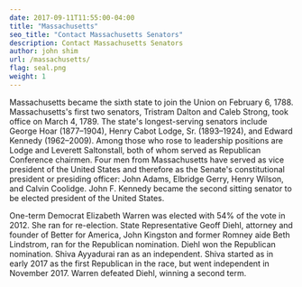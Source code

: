 ```yaml
---
date: 2017-09-11T11:55:00-04:00
title: "Massachusetts"
seo_title: "Contact Massachusetts Senators"
description: Contact Massachusetts Senators
author: john shim
url: /massachusetts/
flag: seal.png
weight: 1
---
```


Massachusetts became the sixth state to join the Union on February 6, 1788. Massachusetts's first two senators, Tristram Dalton and Caleb Strong, took office on March 4, 1789. The state's longest-serving senators include George Hoar (1877–1904), Henry Cabot Lodge, Sr. (1893–1924), and Edward Kennedy (1962–2009). Among those who rose to leadership positions are Lodge and Leverett Saltonstall, both of whom served as Republican Conference chairmen. Four men from Massachusetts have served as vice president of the United States and therefore as the Senate's constitutional president or presiding officer: John Adams, Elbridge Gerry, Henry Wilson, and Calvin Coolidge. John F. Kennedy became the second sitting senator to be elected president of the United States.

One-term Democrat Elizabeth Warren was elected with 54% of the vote in 2012. She ran for re-election.
State Representative Geoff Diehl, attorney and founder of Better for America, John Kingston and former Romney aide Beth Lindstrom, ran for the Republican nomination. Diehl won the Republican nomination.
Shiva Ayyadurai ran as an independent. Shiva started as in early 2017 as the first Republican in the race, but went independent in November 2017.
Warren defeated Diehl, winning a second term.
